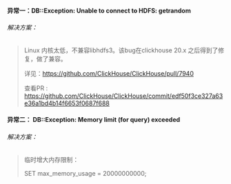 #### 异常一：DB::Exception: Unable to connect to HDFS: getrandom

###### 解决方案：

> Linux 内核太低，不兼容libhdfs3。该bug在clickhouse 20.x 之后得到了修复，做了兼容。
>
> 详见：https://github.com/ClickHouse/ClickHouse/pull/7940
>
> 查看PR : https://github.com/ClickHouse/ClickHouse/commit/edf50f3ce327a63e36a1bd4b14f6653f0687f688 

#### 异常二： DB::Exception: Memory limit (for query) exceeded

###### 解决方案：

> 临时增大内存限制：
>
> SET max_memory_usage = 20000000000;

